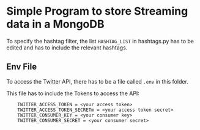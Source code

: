  # Simple Program to store Streaming data in a MongoDB

 To specify the hashtag filter, the list `HASHTAG_LIST` in hashtags.py has to be edited and has to include the relevant hashtags. 

 ## Env File

 To access the Twitter API, there has to be a file called `.env` in this folder.

 This file has to include the Tokens to access the API:

```
    TWITTER_ACCESS_TOKEN = <your access token>
    TWITTER_ACCESS_TOKEN_SECRETm = <your access token secret>
    TWITTER_CONSUMER_KEY = <your consumer key>
    TWITTER_CONSUMER_SECRET = <your consumer secret>
```